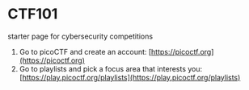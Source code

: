 # CTF101
starter page for cybersecurity competitions

1. Go to picoCTF and create an account: [https://picoctf.org](https://picoctf.org)
2. Go to playlists and pick a focus area that interests you: [https://play.picoctf.org/playlists](https://play.picoctf.org/playlists)

